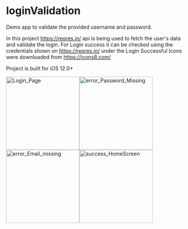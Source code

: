 # loginValidation

Demo app to validate the provided username and password.

In this project https://reqres.in/ api is being used to fetch the user's data and validate the login.
For Login success it can be checked using the credentials shown on https://reqres.in/ under the Login Successful
Icons were downloaded from https://icons8.com/

Project is built for iOS 12.0+

<img width="200" alt="Login_Page" src="https://user-images.githubusercontent.com/14949402/78424867-ddb03380-768d-11ea-9b68-35c5af971e45.png"><img width="200" alt="error_Password_Missing" src="https://user-images.githubusercontent.com/14949402/78424873-f3255d80-768d-11ea-8f55-67b83fb4ef1f.png"><img width="200" alt="error_Email_missing" src="https://user-images.githubusercontent.com/14949402/78424882-118b5900-768e-11ea-9eb9-5941de15cbad.png"><img width="200" alt="success_HomeScreen" src="https://user-images.githubusercontent.com/14949402/78424889-1fd97500-768e-11ea-81c9-edf35643b184.png">

